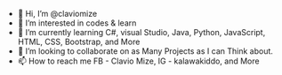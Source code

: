 - 👋 Hi, I’m @claviomize
- 👀 I’m interested in codes & learn
- 🌱 I’m currently learning C#, visual Studio, Java, Python, JavaScript, HTML, CSS, Bootstrap, and More 
- 💞️ I’m looking to collaborate on as Many Projects as I can Think about.
- 📫 How to reach me  FB - Clavio Mize, IG - kalawakiddo, and More

<!---
claviomize/claviomize is a ✨ special ✨ repository because its `README.md` (this file) appears on your GitHub profile.
You can click the Preview link to take a look at your changes.
--->

